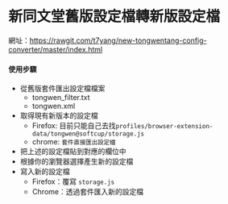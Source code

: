 # 新同文堂舊版設定檔轉新版設定檔

網址：https://rawgit.com/t7yang/new-tongwentang-config-converter/master/index.html

#### 使用步驟
- 從舊版套件匯出設定檔檔案
  - tongwen_filter.txt
  - tongwen.xml
- 取得現有新版本的設定檔
  - Firefox: 目前只能自己去找`profiles/browser-extension-data/tongwen@softcup/storage.js`
  - chrome: `套件直接匯出設定檔`
- 把上述的設定檔貼到對應的欄位中
- 根據你的瀏覽器選擇產生新的設定檔
- 寫入新的設定檔
  - Firefox：覆寫 `storage.js`
  - Chrome：透過套件匯入新的設定檔
